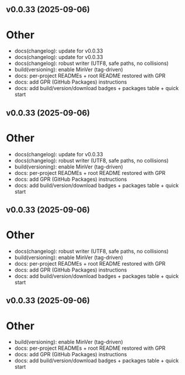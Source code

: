 ## v0.0.33 (2025-09-06)

# Other
- docs(changelog): update for v0.0.33
- docs(changelog): update for v0.0.33
- docs(changelog): robust writer (UTF8, safe paths, no collisions)
- build(versioning): enable MinVer (tag-driven)
- docs: per-project READMEs + root README restored with GPR
- docs: add GPR (GitHub Packages) instructions
- docs: add build/version/download badges + packages table + quick start

## v0.0.33 (2025-09-06)

# Other
- docs(changelog): update for v0.0.33
- docs(changelog): robust writer (UTF8, safe paths, no collisions)
- build(versioning): enable MinVer (tag-driven)
- docs: per-project READMEs + root README restored with GPR
- docs: add GPR (GitHub Packages) instructions
- docs: add build/version/download badges + packages table + quick start

## v0.0.33 (2025-09-06)

# Other
- docs(changelog): robust writer (UTF8, safe paths, no collisions)
- build(versioning): enable MinVer (tag-driven)
- docs: per-project READMEs + root README restored with GPR
- docs: add GPR (GitHub Packages) instructions
- docs: add build/version/download badges + packages table + quick start

## v0.0.33 (2025-09-06)

# Other
- build(versioning): enable MinVer (tag-driven)
- docs: per-project READMEs + root README restored with GPR
- docs: add GPR (GitHub Packages) instructions
- docs: add build/version/download badges + packages table + quick start

